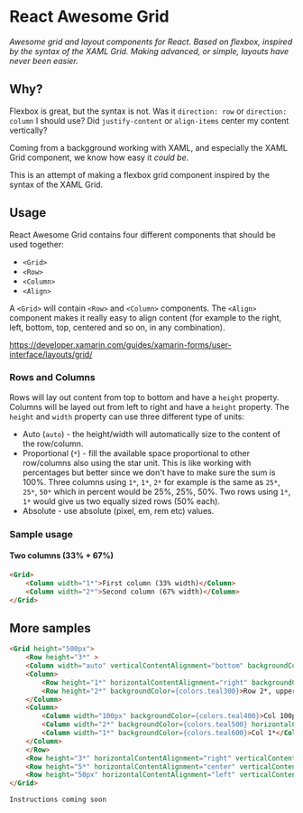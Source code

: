 # React Awesome Grid
_Awesome grid and layout components for React. Based on flexbox, inspired by the syntax of the XAML Grid. Making advanced, or simple, layouts have never been easier._

## Why?
Flexbox is great, but the syntax is not. Was it `direction: row` or `direction: column` I should use? Did `justify-content` or `align-items` center my content vertically?

Coming from a backgground working with XAML, and especially the XAML Grid component, we know how easy it _could be_.

This is an attempt of making a flexbox grid component inspired by the syntax of the XAML Grid.

## Usage
React Awesome Grid contains four different components that should be used together:
* `<Grid>`
* `<Row>`
* `<Column>`
* `<Align>`

A `<Grid>` will contain `<Row>` and `<Column>` components. The `<Align>` component makes it really easy to align content (for example to the right, left, bottom, top, centered and so on, in any combination).

https://developer.xamarin.com/guides/xamarin-forms/user-interface/layouts/grid/

### Rows and Columns
Rows will lay out content from top to bottom and have a `height` property. Columns will be layed out from left to right and have a `height` property. The `height` and `width` property can use three different type of units:

* Auto (`auto`) - the height/width will automatically size to the content of the row/column.
* Proportional (`*`) - fill the available space proportional to other row/columns also using the star unit. This is like working with percentages but better since we don't have to make sure the sum is 100%. Three columns using `1*`, `1*`, `2*` for example is the same as `25*`, `25*`, `50*` which in percent would be 25%, 25%, 50%. Two rows using `1*`, `1*` would give us two equally sized rows (50% each).
* Absolute - use absolute (pixel, em, rem etc) values.

### Sample usage

#### Two columns (33% + 67%)
```html
<Grid>
    <Column width="1*">First column (33% width)</Column>
    <Column width="2*">Second column (67% width)</Column>
</Grid>
```

## More samples



```html
<Grid height="500px">
    <Row height="3*" >
    <Column width="auto" verticalContentAlignment="bottom" backgroundColor={colors.teal100} >Col auto, bottom left</Column>
    <Column>
        <Row height="1*" horizontalContentAlignment="right" backgroundColor={colors.teal200}>Row 1*, upper right</Row>
        <Row height="2*" backgroundColor={colors.teal300}>Row 2*, upper left</Row>
    </Column>
    <Column>
        <Column width="100px" backgroundColor={colors.teal400}>Col 100px</Column>
        <Column width="2*" backgroundColor={colors.teal500} horizontalContentAlignment="center" verticalContentAlignment="bottom" >Col 2*, bottom center</Column>
        <Column width="1*" backgroundColor={colors.teal600}>Col 1*</Column>
    </Column>
    </Row>
    <Row height="3*" horizontalContentAlignment="right" verticalContentAlignment="bottom" backgroundColor={colors.teal700}>Row 3* bottom right</Row>
    <Row height="5*" horizontalContentAlignment="center" verticalContentAlignment="center" backgroundColor={colors.teal800}>Row 5* centered</Row>
    <Row height="50px" horizontalContentAlignment="left" verticalContentAlignment="center" backgroundColor={colors.teal900}>Row 50px left centered</Row>
</Grid>
```

`Instructions coming soon`

